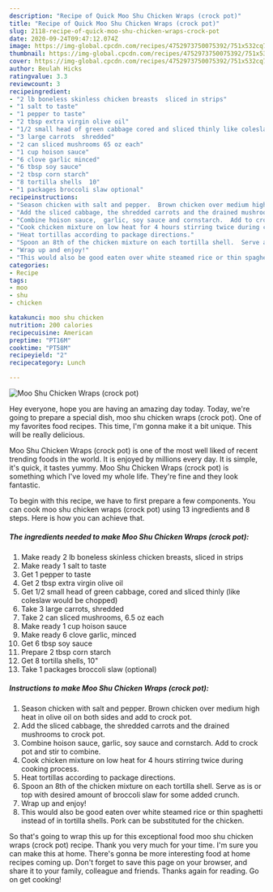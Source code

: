```yaml
---
description: "Recipe of Quick Moo Shu Chicken Wraps (crock pot)"
title: "Recipe of Quick Moo Shu Chicken Wraps (crock pot)"
slug: 2118-recipe-of-quick-moo-shu-chicken-wraps-crock-pot
date: 2020-09-24T09:47:12.074Z
image: https://img-global.cpcdn.com/recipes/4752973750075392/751x532cq70/moo-shu-chicken-wraps-crock-pot-recipe-main-photo.jpg
thumbnail: https://img-global.cpcdn.com/recipes/4752973750075392/751x532cq70/moo-shu-chicken-wraps-crock-pot-recipe-main-photo.jpg
cover: https://img-global.cpcdn.com/recipes/4752973750075392/751x532cq70/moo-shu-chicken-wraps-crock-pot-recipe-main-photo.jpg
author: Beulah Hicks
ratingvalue: 3.3
reviewcount: 3
recipeingredient:
- "2 lb boneless skinless chicken breasts  sliced in strips"
- "1 salt to taste"
- "1 pepper to taste"
- "2 tbsp extra virgin olive oil"
- "1/2 small head of green cabbage cored and sliced thinly like coleslaw would be chopped"
- "3 large carrots  shredded"
- "2 can sliced mushrooms 65 oz each"
- "1 cup hoison sauce"
- "6 clove garlic minced"
- "6 tbsp soy sauce"
- "2 tbsp corn starch"
- "8 tortilla shells  10"
- "1 packages broccoli slaw optional"
recipeinstructions:
- "Season chicken with salt and pepper.  Brown chicken over medium high heat in olive oil on both sides and add to crock pot."
- "Add the sliced cabbage, the shredded carrots and the drained mushrooms to crock pot."
- "Combine hoison sauce,  garlic, soy sauce and cornstarch.  Add to crock pot and stir to combine."
- "Cook chicken mixture on low heat for 4 hours stirring twice during cooking process."
- "Heat tortillas according to package directions."
- "Spoon an 8th of the chicken mixture on each tortilla shell.  Serve as is or top with desired amount of broccoli slaw for some added crunch."
- "Wrap up and enjoy!"
- "This would also be good eaten over white steamed rice or thin spaghetti instead of in tortilla shells.  Pork can be substituted for the chicken."
categories:
- Recipe
tags:
- moo
- shu
- chicken

katakunci: moo shu chicken 
nutrition: 200 calories
recipecuisine: American
preptime: "PT16M"
cooktime: "PT58M"
recipeyield: "2"
recipecategory: Lunch

---
```



![Moo Shu Chicken Wraps (crock pot)](https://img-global.cpcdn.com/recipes/4752973750075392/751x532cq70/moo-shu-chicken-wraps-crock-pot-recipe-main-photo.jpg)

Hey everyone, hope you are having an amazing day today. Today, we're going to prepare a special dish, moo shu chicken wraps (crock pot). One of my favorites food recipes. This time, I'm gonna make it a bit unique. This will be really delicious.



Moo Shu Chicken Wraps (crock pot) is one of the most well liked of recent trending foods in the world. It is enjoyed by millions every day. It is simple, it's quick, it tastes yummy. Moo Shu Chicken Wraps (crock pot) is something which I've loved my whole life. They're fine and they look fantastic.


To begin with this recipe, we have to first prepare a few components. You can cook moo shu chicken wraps (crock pot) using 13 ingredients and 8 steps. Here is how you can achieve that.

<!--inarticleads1-->

##### The ingredients needed to make Moo Shu Chicken Wraps (crock pot):

1. Make ready 2 lb boneless skinless chicken breasts,  sliced in strips
1. Make ready 1 salt to taste
1. Get 1 pepper to taste
1. Get 2 tbsp extra virgin olive oil
1. Get 1/2 small head of green cabbage, cored and sliced thinly (like coleslaw would be chopped)
1. Take 3 large carrots,  shredded
1. Take 2 can sliced mushrooms, 6.5 oz each
1. Make ready 1 cup hoison sauce
1. Make ready 6 clove garlic, minced
1. Get 6 tbsp soy sauce
1. Prepare 2 tbsp corn starch
1. Get 8 tortilla shells,  10&#34;
1. Take 1 packages broccoli slaw (optional)




<!--inarticleads2-->

##### Instructions to make Moo Shu Chicken Wraps (crock pot):

1. Season chicken with salt and pepper.  Brown chicken over medium high heat in olive oil on both sides and add to crock pot.
1. Add the sliced cabbage, the shredded carrots and the drained mushrooms to crock pot.
1. Combine hoison sauce,  garlic, soy sauce and cornstarch.  Add to crock pot and stir to combine.
1. Cook chicken mixture on low heat for 4 hours stirring twice during cooking process.
1. Heat tortillas according to package directions.
1. Spoon an 8th of the chicken mixture on each tortilla shell.  Serve as is or top with desired amount of broccoli slaw for some added crunch.
1. Wrap up and enjoy!
1. This would also be good eaten over white steamed rice or thin spaghetti instead of in tortilla shells.  Pork can be substituted for the chicken.




So that's going to wrap this up for this exceptional food moo shu chicken wraps (crock pot) recipe. Thank you very much for your time. I'm sure you can make this at home. There's gonna be more interesting food at home recipes coming up. Don't forget to save this page on your browser, and share it to your family, colleague and friends. Thanks again for reading. Go on get cooking!
